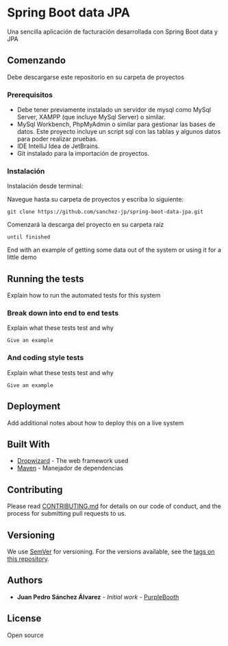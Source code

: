 # Spring Boot data JPA

Una sencilla aplicación de facturación desarrollada con Spring Boot data y JPA

## Comenzando

Debe descargarse este repositorio en su carpeta de proyectos

### Prerequisitos

+ Debe tener previamente instalado un servidor de mysql como MySql Server, XAMPP (que incluye MySql Server) o similar.
+ MySql Workbench, PhpMyAdmin o similar para gestionar las bases de datos. Este proyecto incluye un script sql con las tablas y 
algunos datos para poder realizar pruebas.
+ IDE IntelliJ Idea de JetBrains.
+ Git instalado para la importación de proyectos.

### Instalación

Instalación desde terminal:

Navegue hasta su carpeta de proyectos y escriba lo siguiente:

```
git clone https://github.com/sanchez-jp/spring-boot-data-jpa.git
```

Comenzará la descarga del proyecto en su carpeta raíz

```
until finished
```

End with an example of getting some data out of the system or using it for a little demo

## Running the tests

Explain how to run the automated tests for this system

### Break down into end to end tests

Explain what these tests test and why

```
Give an example
```

### And coding style tests

Explain what these tests test and why

```
Give an example
```

## Deployment

Add additional notes about how to deploy this on a live system

## Built With

* [Dropwizard](http://www.dropwizard.io/1.0.2/docs/) - The web framework used
* [Maven](https://maven.apache.org/) - Manejador de dependencias

## Contributing

Please read [CONTRIBUTING.md](https://gist.github.com/PurpleBooth/b24679402957c63ec426) for details on our code of conduct, and the process for submitting pull requests to us.

## Versioning

We use [SemVer](http://semver.org/) for versioning. For the versions available, see the [tags on this repository](https://github.com/your/project/tags). 

## Authors

* **Juan Pedro Sánchez Álvarez** - *Initial work* - [PurpleBooth](https://github.com/PurpleBooth)

## License

Open source





